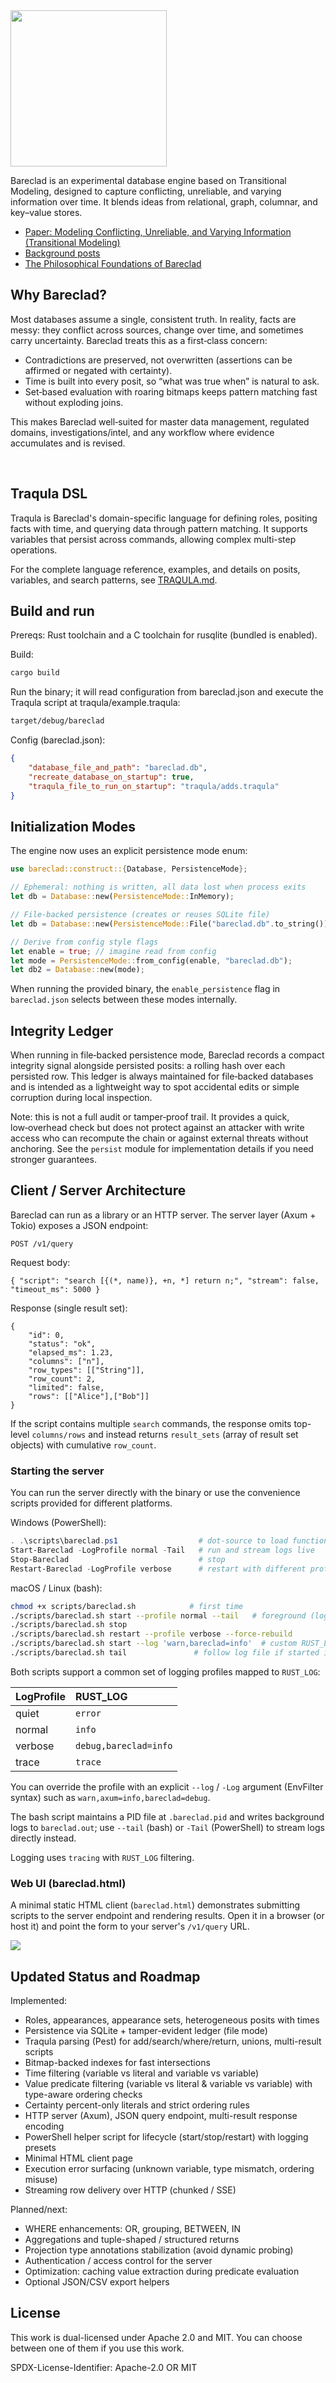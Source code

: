 <img src="https://raw.githubusercontent.com/Roenbaeck/bareclad/master/bareclad.svg" width="250">

Bareclad is an experimental database engine based on Transitional Modeling, designed to capture conflicting, unreliable, and varying information over time. It blends ideas from relational, graph, columnar, and key–value stores.

- [Paper: Modeling Conflicting, Unreliable, and Varying Information (Transitional Modeling)](https://www.researchgate.net/publication/329352497_Modeling_Conflicting_Unreliable_and_Varying_Information)
- [Background posts](https://www.anchormodeling.com/tag/transitional/)
- [The Philosophical Foundations of Bareclad](THEORY.md)

## Why Bareclad?

Most databases assume a single, consistent truth. In reality, facts are messy: they conflict across sources, change over time, and sometimes carry uncertainty. Bareclad treats this as a first‑class concern:

- Contradictions are preserved, not overwritten (assertions can be affirmed or negated with certainty).
- Time is built into every posit, so “what was true when” is natural to ask.
- Set‑based evaluation with roaring bitmaps keeps pattern matching fast without exploding joins.

This makes Bareclad well‑suited for master data management, regulated domains, investigations/intel, and any workflow where evidence accumulates and is revised.

<br/>

## Traqula DSL

Traqula is Bareclad's domain-specific language for defining roles, positing facts with time, and querying data through pattern matching. It supports variables that persist across commands, allowing complex multi-step operations.

For the complete language reference, examples, and details on posits, variables, and search patterns, see [TRAQULA.md](TRAQULA.md).

## Build and run

Prereqs: Rust toolchain and a C toolchain for rusqlite (bundled is enabled).

Build:

```sh
cargo build
```

Run the binary; it will read configuration from bareclad.json and execute the Traqula script at traqula/example.traqula:

```sh
target/debug/bareclad
```

Config (bareclad.json):

```json
{
	"database_file_and_path": "bareclad.db",
	"recreate_database_on_startup": true,
	"traqula_file_to_run_on_startup": "traqula/adds.traqula"
}
```

## Initialization Modes

The engine now uses an explicit persistence mode enum:

```rust
use bareclad::construct::{Database, PersistenceMode};

// Ephemeral: nothing is written, all data lost when process exits
let db = Database::new(PersistenceMode::InMemory);

// File-backed persistence (creates or reuses SQLite file)
let db = Database::new(PersistenceMode::File("bareclad.db".to_string()));

// Derive from config style flags
let enable = true; // imagine read from config
let mode = PersistenceMode::from_config(enable, "bareclad.db");
let db2 = Database::new(mode);
```

When running the provided binary, the `enable_persistence` flag in `bareclad.json` selects between these modes internally.

## Integrity Ledger

When running in file‑backed persistence mode, Bareclad records a compact integrity signal alongside persisted posits: a rolling hash over each persisted row. This ledger is always maintained for file‑backed databases and is intended as a lightweight way to spot accidental edits or simple corruption during local inspection.

Note: this is not a full audit or tamper‑proof trail. It provides a quick, low‑overhead check but does not protect against an attacker with write access who can recompute the chain or against external threats without anchoring. See the `persist` module for implementation details if you need stronger guarantees.

## Client / Server Architecture

Bareclad can run as a library or an HTTP server. The server layer (Axum + Tokio) exposes a JSON endpoint:

`POST /v1/query`

Request body:
```jsonc
{ "script": "search [{(*, name)}, +n, *] return n;", "stream": false, "timeout_ms": 5000 }
```

Response (single result set):
```jsonc
{
	"id": 0,
	"status": "ok",
	"elapsed_ms": 1.23,
	"columns": ["n"],
	"row_types": [["String"]],
	"row_count": 2,
	"limited": false,
	"rows": [["Alice"],["Bob"]]
}
```

If the script contains multiple `search` commands, the response omits top-level `columns/rows` and instead returns `result_sets` (array of result set objects) with cumulative `row_count`.

### Starting the server

You can run the server directly with the binary or use the convenience scripts provided for different platforms.

Windows (PowerShell):
```powershell
. .\scripts\bareclad.ps1                  # dot-source to load functions
Start-Bareclad -LogProfile normal -Tail   # run and stream logs live
Stop-Bareclad                             # stop
Restart-Bareclad -LogProfile verbose      # restart with different profile
```

macOS / Linux (bash):
```bash
chmod +x scripts/bareclad.sh            # first time
./scripts/bareclad.sh start --profile normal --tail   # foreground (logs to console)
./scripts/bareclad.sh stop
./scripts/bareclad.sh restart --profile verbose --force-rebuild
./scripts/bareclad.sh start --log 'warn,bareclad=info'  # custom RUST_LOG filter
./scripts/bareclad.sh tail               # follow log file if started in background
```

Both scripts support a common set of logging profiles mapped to `RUST_LOG`:

LogProfile | RUST_LOG
:--|:--
quiet | `error`
normal | `info`
verbose | `debug,bareclad=info`
trace | `trace`

You can override the profile with an explicit `--log` / `-Log` argument (EnvFilter syntax) such as `warn,axum=info,bareclad=debug`.

The bash script maintains a PID file at `.bareclad.pid` and writes background logs to `bareclad.out`; use `--tail` (bash) or `-Tail` (PowerShell) to stream logs directly instead.

Logging uses `tracing` with `RUST_LOG` filtering.

### Web UI (bareclad.html)

A minimal static HTML client (`bareclad.html`) demonstrates submitting scripts to the server endpoint and rendering results. Open it in a browser (or host it) and point the form to your server's `/v1/query` URL.

<img src="https://github.com/Roenbaeck/bareclad/blob/master/bareclad_web_app.png?raw=true">

## Updated Status and Roadmap

Implemented:
* Roles, appearances, appearance sets, heterogeneous posits with times
* Persistence via SQLite + tamper-evident ledger (file mode)
* Traqula parsing (Pest) for add/search/where/return, unions, multi-result scripts
* Bitmap-backed indexes for fast intersections
* Time filtering (variable vs literal and variable vs variable)
* Value predicate filtering (variable vs literal & variable vs variable) with type-aware ordering checks
* Certainty percent-only literals and strict ordering rules
* HTTP server (Axum), JSON query endpoint, multi-result response encoding
* PowerShell helper script for lifecycle (start/stop/restart) with logging presets
* Minimal HTML client page
* Execution error surfacing (unknown variable, type mismatch, ordering misuse)
* Streaming row delivery over HTTP (chunked / SSE)

Planned/next:
* WHERE enhancements: OR, grouping, BETWEEN, IN
* Aggregations and tuple-shaped / structured returns
* Projection type annotations stabilization (avoid dynamic probing)
* Authentication / access control for the server
* Optimization: caching value extraction during predicate evaluation
* Optional JSON/CSV export helpers

## License

This work is dual-licensed under Apache 2.0 and MIT. You can choose between one of them if you use this work.

SPDX-License-Identifier: Apache-2.0 OR MIT
